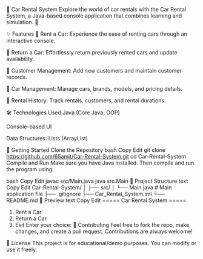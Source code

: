 🚗 Car Rental System
Explore the world of car rentals with the Car Rental System, a Java-based console application that combines learning and simulation. 🌟

✨ Features
🚀 Rent a Car: Experience the ease of renting cars through an interactive console.

🔁 Return a Car: Effortlessly return previously rented cars and update availability.

👥 Customer Management: Add new customers and maintain customer records.

🚗 Car Management: Manage cars, brands, models, and pricing details.

📝 Rental History: Track rentals, customers, and rental durations.

🛠️ Technologies Used
Java (Core Java, OOP)

Console-based UI

Data Structures: Lists (ArrayList)

🚀 Getting Started
Clone the Repository
bash
Copy
Edit
git clone https://github.com/65amit/Car-Rental-System.git
cd Car-Rental-System
Compile and Run
Make sure you have Java installed. Then compile and run the program using:

bash
Copy
Edit
javac src/Main.java
java src.Main
📂 Project Structure
text
Copy
Edit
Car-Rental-System/
│
├── src/
│   └── Main.java         # Main application file
├── .gitignore
├── Car_Rental_System.iml
└── README.md
📸 Preview
text
Copy
Edit
===== Car Rental System =====
1. Rent a Car
2. Return a Car
3. Exit
Enter your choice: 
🙌 Contributing
Feel free to fork the repo, make changes, and create a pull request. Contributions are always welcome!

📜 License
This project is for educational/demo purposes. You can modify or use it freely.

